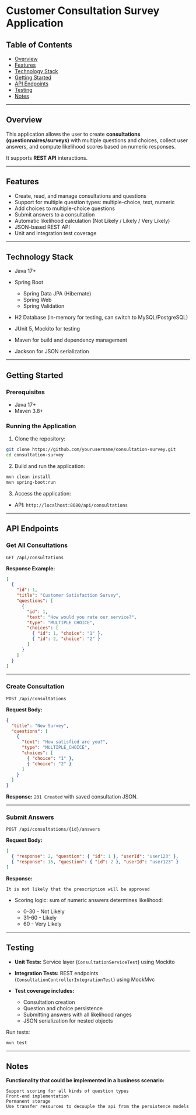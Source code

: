 # Customer Consultation Survey Application

## Table of Contents

* [Overview](#overview)
* [Features](#features)
* [Technology Stack](#technology-stack)
* [Getting Started](#getting-started)
* [API Endpoints](#api-endpoints)
* [Testing](#testing)
* [Notes](#notes)

---

## Overview

This application allows the user to create **consultations (questionnaires/surveys)** with multiple questions and choices, collect user answers, and compute likelihood scores based on numeric responses.

It supports **REST API** interactions.

---

## Features

* Create, read, and manage consultations and questions
* Support for multiple question types: multiple-choice, text, numeric
* Add choices to multiple-choice questions
* Submit answers to a consultation
* Automatic likelihood calculation (Not Likely / Likely / Very Likely)
* JSON-based REST API
* Unit and integration test coverage

---

## Technology Stack

* Java 17+
* Spring Boot

    * Spring Data JPA (Hibernate)
    * Spring Web
    * Spring Validation
* H2 Database (in-memory for testing, can switch to MySQL/PostgreSQL)
* JUnit 5, Mockito for testing
* Maven for build and dependency management
* Jackson for JSON serialization

---

## Getting Started

### Prerequisites

* Java 17+
* Maven 3.8+

### Running the Application

1. Clone the repository:

```bash
git clone https://github.com/yourusername/consultation-survey.git
cd consultation-survey
```

2. Build and run the application:

```bash
mvn clean install
mvn spring-boot:run
```

3. Access the application:

* API: `http://localhost:8080/api/consultations`

---

## API Endpoints

### Get All Consultations

```
GET /api/consultations
```

**Response Example:**

```json
[
  {
    "id": 1,
    "title": "Customer Satisfaction Survey",
    "questions": [
      {
        "id": 1,
        "text": "How would you rate our service?",
        "type": "MULTIPLE_CHOICE",
        "choices": [
          { "id": 1, "choice": "1" },
          { "id": 2, "choice": "2" }
        ]
      }
    ]
  }
]
```

---

### Create Consultation

```
POST /api/consultations
```

**Request Body:**

```json
{
  "title": "New Survey",
  "questions": [
    {
      "text": "How satisfied are you?",
      "type": "MULTIPLE_CHOICE",
      "choices": [
        { "choice": "1" },
        { "choice": "2" }
      ]
    }
  ]
}
```

**Response:** `201 Created` with saved consultation JSON.

---

### Submit Answers

```
POST /api/consultations/{id}/answers
```

**Request Body:**

```json
[
  { "response": 2, "question": { "id": 1 }, "userId": "user123" },
  { "response": 15, "question": { "id": 2 }, "userId": "user123" }
]
```

**Response:**

```
It is not likely that the prescription will be approved
```

* Scoring logic: sum of numeric answers determines likelihood:

    * 0-30 - Not Likely
    * 31-60 - Likely
    *  60 - Very Likely

---


## Testing

* **Unit Tests:** Service layer (`ConsultationServiceTest`) using Mockito
* **Integration Tests:** REST endpoints (`ConsultationControllerIntegrationTest`) using MockMvc
* **Test coverage includes:**

    * Consultation creation
    * Question and choice persistence
    * Submitting answers with all likelihood ranges
    * JSON serialization for nested objects

Run tests:

```bash
mvn test
```

---

## Notes

**Functionality that could be implemented in a business scenario:**

    Support scoring for all kinds of question types
    Front-end implementation
    Permanent storage
    Use transfer resources to decouple the api from the persistence models

